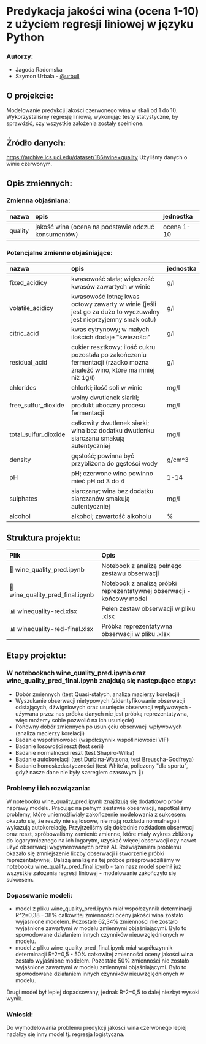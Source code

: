 # Predykacja jakości wina (ocena 1-10) z użyciem regresji liniowej w języku Python
### Autorzy:
- Jagoda Radomska
- Szymon Urbala - [@urbull](https://github.com/urbull)
## O projekcie:
Modelowanie predykcji jakości czerwonego wina w skali od 1 do 10. Wykorzystaliśmy regresję liniową, wykonując testy statystyczne, by sprawdzić, czy wszystkie założenia zostały spełnione. 
## Źródło danych:
https://archive.ics.uci.edu/dataset/186/wine+quality
Użyliśmy danych o winie czerwonym.
## Opis zmiennych:
### Zmienna objaśniana:		
|nazwa |opis |jednostka|
|:-----|:----|:--------|
|quality |jakość wina (ocena na podstawie odczuć konsumentów)	|ocena 1-10|
		
### Potencjalne zmienne objaśniające:
|nazwa	|opis	|jednostka|
|:-----|:-----|:--------|
|fixed_acidicy	|kwasowość stała; większość kwasów zawartych w winie	|g/l|
|volatile_acidicy	|kwasowość lotna; kwas octowy zawarty w winie (jeśli jest go za dużo to wyczuwalny jest nieprzyjemny smak octu)	|g/l|
|citric_acid	|kwas cytrynowy; w małych ilościch dodaje "świeżości"	|g/l|
|residual_acid	|cukier resztkowy; ilość cukru pozostała po zakończeniu fermentacji (rzadko można znaleźć wino, które ma mniej niż 1g/l)	|g/l|
|chlorides	|chlorki; ilość soli w winie	|mg/l|
|free_sulfur_dioxide	|wolny dwutlenek siarki; produkt uboczny procesu fermentacji 	|mg/l|
|total_sulfur_dioxide	|całkowity dwutlenek siarki; wina bez dodatku dwutlenku siarczanu smakują autentyczniej	|mg/l|
|density	|gęstość; powinna być przybliżona do gęstości wody	|g/cm^3|
|pH	|pH; czerwone wino powinno mieć pH od 3 do 4	|1-14|
|sulphates	|siarczany; wina bez dodatku siarczanów smakują autentyczniej	|mg/l|
|alcohol	|alkohol; zawartość alkoholu	|%|

## Struktura projektu:
|Plik| Opis|
|:----------|:----|
|📄 wine_quality_pred.ipynb |Notebook z analizą pełnego zestawu obserwacji|
|📄 wine_quality_pred_final.ipynb |Notebook z analizą próbki reprezentatywnej obserwacji - końcowy model|
|📊 winequality-red.xlsx |Pełen zestaw obserwacji w pliku .xlsx|
|📊 winequality-red-final.xlsx |Próbka reprezentatywna obserwacji w pliku .xlsx|

## Etapy projektu:
### W notebookach wine_quality_pred.ipynb oraz wine_quality_pred_final.ipynb znajdują się następujące etapy:
- Dobór zmiennych (test Quasi-stałych, analiza macierzy korelacji)
- Wyszukanie obserwacji nietypowych (zidentyfikowanie obserwacji odstających, dźwigniowych oraz usunięcie obserwacji wpływowych - używana przez nas próbka danych nie jest próbką reprezentatywna, więc możemy sobie pozwolić na ich usunięcie)
- Ponowny dobór zmiennych po usunięciu obserwacji wpływowych (analiza macierzy korelacji)
- Badanie współliniowości (współczynnik współliniowości VIF)
- Badanie losowości reszt (test serii)
- Badanie normalności reszt (test Shapiro-Wilka)
- Badanie autokorelacji (test Durbina-Watsona, test Breuscha-Godfreya)
- Badanie homoskedastyczności (test White'a, policzony "dla sportu", gdyż nasze dane nie były szeregiem czasowym 🙂)
### Problemy i ich rozwiązania:
  W notebooku wine_quality_pred.ipynb znajdzują się dodatkowo próby naprawy modelu. Pracując na pełnym zestawie obserwacji, napotkaliśmy problemy, które uniemożliwiały zakończenie modelowania z sukcesem: okazało się, że reszty nie są losowe, nie mają rozkładu normalnego i wykazują autokorelację. Przyjrzeliśmy się dokładnie rozkładom obserwacji oraz reszt, spróbowaliśmy zamienić zmienne, które miały wykres zbliżony do logarytmicznego na ich logarytm, uzyskać więcej obserwacji czy nawet użyć obserwacji wygynerowanych przez AI. Rozwiązaniem problemu okazało się zmniejszenie liczby obserwacji i stworzenie próbki reprezentatywnej. Dalszą analizę na tej próbce przeprowadziliśmy w notebooku wine_quality_pred_final.ipynb - tam nasz model spełnił już wszystkie założenia regresji liniowej - modelowanie zakończyło się sukcesem.
### Dopasowanie modeli:
- model z pliku wine_quality_pred.ipynb miał współczynnik determinacji R^2=0,38 - 38% całkowitej zmienności oceny jakości wina zostało wyjaśnione modelem. Pozostałe 62,34% zmienności nie zostało wyjaśnione zawartymi w modelu zmiennymi objaśniającymi. Było to spowodowane działaniem innych czynników nieuwzględnionych w modelu.
- model z pliku wine_quality_pred_final.ipynb miał współczynnik determinacji R^2=0,5 - 50% całkowitej zmienności oceny jakości wina zostało wyjaśnione modelem. Pozostałe 50% zmienności nie zostało wyjaśnione zawartymi w modelu zmiennymi objaśniającymi. Było to spowodowane działaniem innych czynników nieuwzględnionych w modelu.

Drugi model był lepiej dopadsowany, jednak R^2=0,5 to dalej niezbyt wysoki wynik. 

### Wnioski:
Do wymodelowania problemu predykcji jakości wina czerwonego lepiej nadałby się inny model tj. regresja logistyczna.
